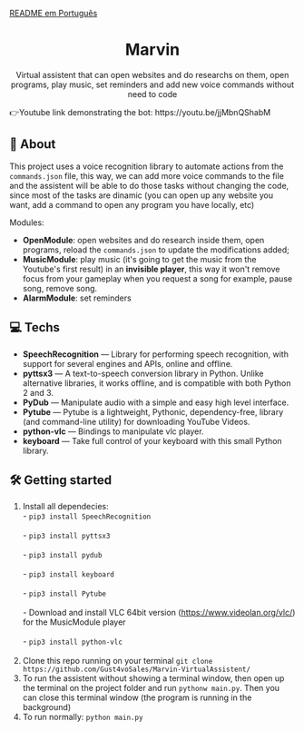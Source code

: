 [README em Português](https://github.com/Gust4voSales/Marvin-VirtualAssistent/blob/master/README-pt.md)
<h1 align="center">
Marvin
</h1>

<p align="center">Virtual assistent that can open websites and do researchs on them, open programs, play music, set reminders and add new voice commands without need to code</p>
👉Youtube link demonstrating the bot: https://youtu.be/jjMbnQShabM

## 📜 About
This project uses a voice recognition library to automate actions from the ```commands.json``` file, this way, we can add more voice commands to the file and the assistent will be 
able to do those tasks without changing the code, since most of the tasks are dinamic (you can open up any website you want, 
add a command to open any program you have locally, etc)

Modules:
 - **OpenModule**: open websites and do research inside them, open programs, reload the ```commands.json``` to update the modifications added;
 - **MusicModule**: play music (it's going to get the music from the Youtube's first result) in an **invisible player**, this way it won't remove focus from your gameplay when you request a song for example, pause song, remove song.
 - **AlarmModule**: set reminders


## 💻 Techs
[//]: # (Add the features of your project here:)
- **SpeechRecognition** — Library for performing speech recognition, with support for several engines and APIs, online and offline.
- **pyttsx3** — A text-to-speech conversion library in Python. Unlike alternative libraries, it works offline, and is compatible with both Python 2 and 3.
- **PyDub** — Manipulate audio with a simple and easy high level interface.
- **Pytube** — Pytube is a lightweight, Pythonic, dependency-free, library (and command-line utility) for downloading YouTube Videos.
- **python-vlc** — Bindings to manipulate vlc player.
- **keyboard** — Take full control of your keyboard with this small Python library.

## 🛠 Getting started
1. Install all dependecies: 
  &nbsp; &nbsp;<div>- ```pip3 install SpeechRecognition``` </div>
  &nbsp; &nbsp;<div>- ```pip3 install pyttsx3``` </div>
  &nbsp; &nbsp;<div>- ```pip3 install pydub``` </div>
  &nbsp; &nbsp;<div>- ```pip3 install keyboard``` </div>
  &nbsp; &nbsp;<div>- ```pip3 install Pytube``` </div>
  &nbsp; &nbsp;<div>- Download and install VLC 64bit version (https://www.videolan.org/vlc/) for the MusicModule player </div>
  &nbsp; &nbsp;<div>- ```pip3 install python-vlc``` </div> <br>  
2. Clone this repo running on your terminal ```git clone https://github.com/Gust4voSales/Marvin-VirtualAssistent/ ``` 
3. To run the assistent without showing a terminal window, then open up the terminal on the project folder and run ```pythonw main.py```. 
  Then you can close this terminal window (the program is running in the background) 
3. To run normally: ```python main.py```

